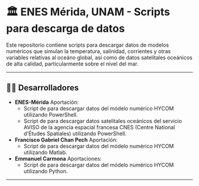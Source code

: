 # 🏛️ ENES Mérida, UNAM - Scripts para descarga de datos

Este repositorio contiene scripts para descargar datos de modelos numéricos que simulan la temperatura, salinidad, corrientes y otras variables relativas al oceáno global, así como de datos satelitales oceánicos de alta calidad, particularmente sobre el nivel del mar.

---

## 👩‍💻 Desarrolladores

- **ENES-Mérida**
  Aportación:
  - Script de para descargar datos del módelo numérico HYCOM utilizando PowerShell.
  - Script de para descargar datos satelitales oceánicos del servicio AVISO de la agencia espacial francesa CNES (Centre National d'Études Spatiales) utilizando PowerShell.
- **Francisco Gabriel Chan Pech**
  Aportación:
  - Script de para descargar datos del módelo numérico HYCOM utilizando Matlab.
- **Emmanuel Carmona**
  Aportaciones:
  - Script de para descargar datos del módelo numérico HYCOM utilizando Python.

---

<!-- ## 🛠️ Experiencia técnica adquirida

Los estudiantes desarrolladores aplicaron y reforzaron las siguientes habilidades:

- Control de versiones con **Git y GitHub**.
- Desarrollo de scripts en **Python** (u otro lenguaje).
- Uso de bibliotecas científicas: `NumPy`, `Pandas`, `Matplotlib`, etc.
- Buenas prácticas de documentación.
- Trabajo colaborativo en entornos académicos.

---

## 🙋‍♀️ Contribuciones futuras

Este repositorio está abierto para que otros estudiantes de ENES Mérida contribuyan.
Si has realizado una mejora o deseas compartir un nuevo script, sigue estos pasos:

1. Realiza un **fork** del repositorio.
2. Crea una nueva rama con tus cambios.
3. Envía un **Pull Request** describiendo tu aporte.
4. Agrega tu nombre a la sección de colaboradores.

---

## 👥 Colaboradores

- Ana Martínez López
- Carlos Hernández Díaz
- [Tu nombre aquí]

---

## 🏛️ Institución

Proyecto desarrollado en el marco de actividades académicas de la
**Escuela Nacional de Estudios Superiores (ENES) Unidad Mérida – UNAM**

---

## 📄 Licencia

Este repositorio tiene fines educativos y está disponible bajo una **licencia de uso académico**.
El código puede ser reutilizado con fines docentes o de investigación citando esta fuente. -->
